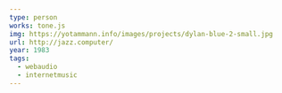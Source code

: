 ```yaml
---
type: person
works: tone.js
img: https://yotammann.info/images/projects/dylan-blue-2-small.jpg
url: http://jazz.computer/
year: 1983
tags:
  - webaudio
  - internetmusic
---
```




